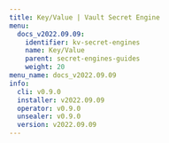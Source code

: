 ```yaml
---
title: Key/Value | Vault Secret Engine
menu:
  docs_v2022.09.09:
    identifier: kv-secret-engines
    name: Key/Value
    parent: secret-engines-guides
    weight: 20
menu_name: docs_v2022.09.09
info:
  cli: v0.9.0
  installer: v2022.09.09
  operator: v0.9.0
  unsealer: v0.9.0
  version: v2022.09.09
---
```


